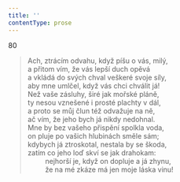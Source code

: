 ```yaml
---
title: ''
contentType: prose
---
```


80

> Ach, ztrácím odvahu, když píšu o vás, milý,  
> a přitom vím, že vás lepší duch opěvá  
> a vkládá do svých chval veškeré svoje síly,  
> aby mne umlčel, když vás chci chválit já!  
> Než vaše zásluhy, širé jak mořské pláně,  
> ty nesou vznešené i prosté plachty v dál,  
> a proto se můj člun též odvažuje na ně,  
> ač vím, že jeho bych já nikdy nedohnal.  
> Mne by bez vašeho přispění spolkla voda,  
> on pluje po vašich hlubinách směle sám;  
> kdybych já ztroskotal, nestala by se škoda,  
> zatím co jeho loď skví se jak drahokam:  
>          nejhorší je, když on dopluje a já zhynu,  
>          že na mé zkáze má jen moje láska vinu!
